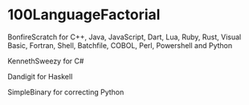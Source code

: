 # 100LanguageFactorial
BonfireScratch for C++, Java, JavaScript, Dart, Lua, Ruby, Rust, Visual Basic, Fortran, Shell, Batchfile, COBOL, Perl, Powershell and Python

KennethSweezy for C#

Dandigit for Haskell

SimpleBinary for correcting Python
